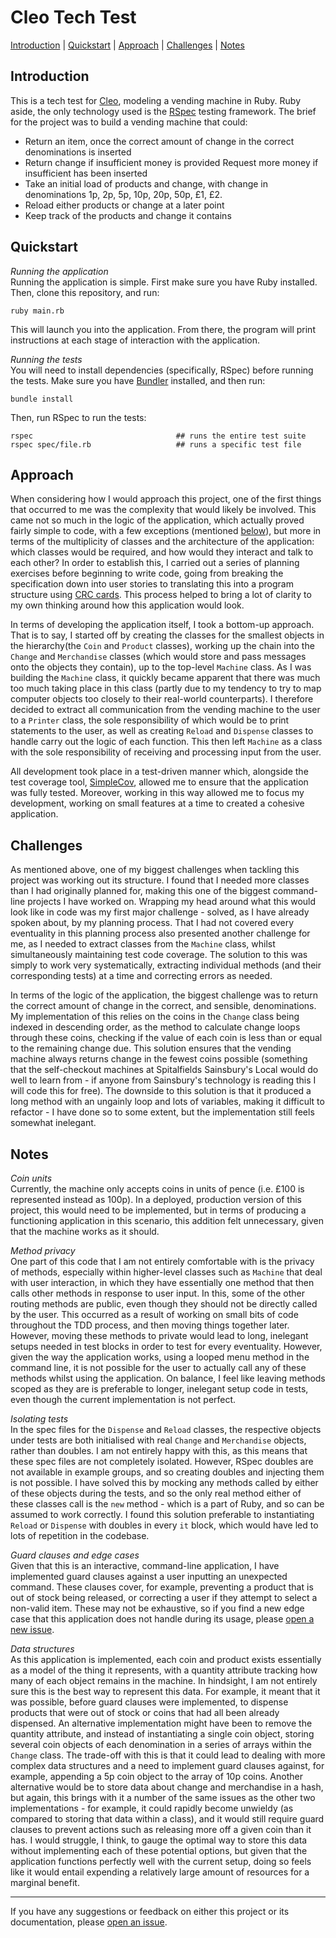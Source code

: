 # Cleo Tech Test

[Introduction](#introduction) | [Quickstart](#quickstart) | [Approach](#approach) | [Challenges](#challenges) | [Notes](#notes)

## Introduction

This is a tech test for [Cleo](https://www.meetcleo.com/), modeling a vending machine in Ruby. Ruby aside, the only technology used is the [RSpec](http://rspec.info/) testing framework. The brief for the project was to build a vending machine that could:
 - Return an item, once the correct amount of change in the correct denominations is inserted
 - Return change if insufficient money is provided
 Request more money if insufficient has been inserted
 - Take an initial load of products and change, with change in denominations 1p, 2p, 5p, 10p, 20p, 50p, £1, £2.
 - Reload either products or change at a later point
 - Keep track of the products and change it contains


## Quickstart

*Running the application*    
Running the application is simple. First make sure you have Ruby installed. Then, clone this repository, and run:

```
ruby main.rb
```

This will launch you into the application. From there, the program will print instructions at each stage of interaction with the application.

*Running the tests*   
You will need to install dependencies (specifically, RSpec) before running the tests. Make sure you have [Bundler](http://bundler.io/) installed, and then run:

```
bundle install
```

Then, run RSpec to run the tests:

```
rspec                                ## runs the entire test suite
rspec spec/file.rb                   ## runs a specific test file
```


## Approach

When considering how I would approach this project, one of the first things that occurred to me was the complexity that would likely be involved. This came not so much in the logic of the application, which actually proved fairly simple to code, with a few exceptions (mentioned [below](#challenges)), but more in terms of the multiplicity of classes and the architecture of the application: which classes would be required, and how would they interact and talk to each other? In order to establish this, I carried out a series of planning exercises before beginning to write code, going from breaking the specification down into user stories to translating this into a program structure using [CRC cards](https://en.wikipedia.org/wiki/Class-responsibility-collaboration_card). This process helped to bring a lot of clarity to my own thinking around how this application would look.

In terms of developing the application itself, I took a bottom-up approach. That is to say, I started off by creating the classes for the smallest objects in the hierarchy(the `Coin` and `Product` classes), working up the chain into the `Change` and `Merchandise` classes (which would store and pass messages onto the objects they contain), up to the top-level `Machine` class. As I was building the `Machine` class, it quickly became apparent that there was much too much taking place in this class (partly due to my tendency to try to map computer objects too closely to their real-world counterparts). I therefore decided to extract all communication from the vending machine to the user to a `Printer` class, the sole responsibility of which would be to print statements to the user, as well as creating `Reload` and `Dispense` classes to handle carry out the logic of each function. This then left `Machine` as a class with the sole responsibility of receiving and processing input from the user.

All development took place in a test-driven manner which, alongside the test coverage tool, [SimpleCov](https://github.com/colszowka/simplecov), allowed me to ensure that the application was fully tested. Moreover, working in this way allowed me to focus my development, working on small features at a time to created a cohesive application.


## Challenges

As mentioned above, one of my biggest challenges when tackling this project was working out its structure. I found that I needed more classes than I had originally planned for, making this one of the biggest command-line projects I have worked on. Wrapping my head around what this would look like in code was my first major challenge - solved, as I have already spoken about, by my planning process. That I had not covered every eventuality in this planning process also presented another challenge for me, as I needed to extract classes from the `Machine` class, whilst simultaneously maintaining test code coverage. The solution to this was simply to work very systematically, extracting individual methods (and their corresponding tests) at a time and correcting errors as needed.

In terms of the logic of the application, the biggest challenge was to return the correct amount of change in the correct, and sensible, denominations. My implementation of this relies on the coins in the `Change` class being indexed in descending order, as the method to calculate change loops through these coins, checking if the value of each coin is less than or equal to the remaining change due. This solution ensures that the vending machine always returns change in the fewest coins possible (something that the self-checkout machines at Spitalfields Sainsbury's Local would do well to learn from - if anyone from Sainsbury's technology is reading this I will code this for free). The downside to this solution is that it produced a long method with an ungainly loop and lots of variables, making it difficult to refactor - I have done so to some extent, but the implementation still feels somewhat inelegant.


## Notes

*Coin units*   
Currently, the machine only accepts coins in units of pence (i.e. £100 is represented instead as 100p). In a deployed, production version of this project, this would need to be implemented, but in terms of producing a functioning application in this scenario, this addition felt unnecessary, given that the machine works as it should.

*Method privacy*   
One part of this code that I am not entirely comfortable with is the privacy of methods, especially within higher-level classes such as `Machine` that deal with user interaction, in which they have essentially one method that then calls other methods in response to user input. In this, some of the other routing methods are public, even though they should not be directly called by the user. This occurred as a result of working on small bits of code throughout the TDD process, and then moving things together later. However, moving these methods to private would lead to long, inelegant setups needed in test blocks in order to test for every eventuality. However, given the way the application works, using a looped menu method in the command line, it is not possible for the user to actually call any of these methods whilst using the application. On balance, I feel like leaving methods scoped as they are is preferable to longer, inelegant setup code in tests, even though the current implementation is not perfect.

*Isolating tests*   
In the spec files for the `Dispense` and `Reload` classes, the respective objects under tests are both initialised with real `Change` and `Merchandise` objects, rather than doubles. I am not entirely happy with this, as this means that these spec files are not completely isolated. However, RSpec doubles are not available in example groups, and so creating doubles and injecting them is not possible. I have solved this by mocking any methods called by either of these objects during the tests, and so the only real method either of these classes call is the `new` method - which is a part of Ruby, and so can be assumed to work correctly. I found this solution preferable to instantiating `Reload` or `Dispense` with doubles in every `it` block, which would have led to lots of repetition in the codebase.

*Guard clauses and edge cases*   
Given that this is an interactive, command-line application, I have implemented guard clauses against a user inputting an unexpected command. These clauses cover, for example, preventing a product that is out of stock being released, or correcting a user if they attempt to select a non-valid item. These may not be exhaustive, so if you find a new edge case that this application does not handle during its usage, please [open a new issue](https://github.com/peterwdj/cleo-tech-test/issues/new).

*Data structures*   
As this application is implemented, each coin and product exists essentially as a model of the thing it represents, with a quantity attribute tracking how many of each object remains in the machine. In hindsight, I am not entirely sure this is the best way to represent this data. For example, it meant that it was possible, before guard clauses were implemented, to dispense products that were out of stock or coins that had all been already dispensed. An alternative implementation might have been to remove the quantity attribute, and instead of instantiating a single coin object, storing several coin objects of each denomination in a series of arrays within the `Change` class. The trade-off with this is that it could lead to dealing with more complex data structures and a need to implement guard clauses against, for example, appending a 5p coin object to the array of 10p coins. Another alternative would be to store data about change and merchandise in a hash, but again, this brings with it a number of the same issues as the other two implementations - for example, it could rapidly become unwieldy (as compared to storing that data within a class), and it would still require guard clauses to prevent actions such as releasing more off a given coin than it has. I would struggle, I think, to gauge the optimal way to store this data without implementing each of these potential options, but given that the application functions perfectly well with the current setup, doing so feels like it would entail expending a relatively large amount of resources for a marginal benefit.


-----------
If you have any suggestions or feedback on either this project or its documentation, please [open an issue](https://github.com/peterwdj/cleo-tech-test/issues/new).

